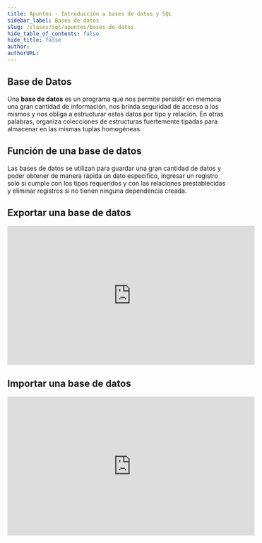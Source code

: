 ```yaml
---
title: Apuntes - Introducción a bases de datos y SQL
sidebar_label: Bases de datos
slug: /clases/sql/apuntes/bases-de-datos
hide_table_of_contents: false
hide_title: false
author: 
authorURL: 
---
```

## Base de Datos
Una **base de datos** es un programa que nos permite persistir en memoria una gran cantidad de información, nos brinda seguridad de acceso a los mismos y nos obliga a estructurar estos datos por tipo y relación. En otras palabras, organiza colecciones de estructuras fuertemente tipadas para almacenar en las mismas tuplas homogéneas.

## Función de una base de datos
Las bases de datos se utilizan para guardar una gran cantidad de datos y poder obtener de manera rápida un dato especifico, ingresar un registro solo si cumple con los tipos requeridos y con las relaciones prestablecidas y eliminar registros si no tienen ninguna dependencia creada.


## Exportar una base de datos
<iframe width="560" height="315" src="https://www.youtube.com/embed/71PTdD2li0E" title="YouTube video player" frameborder="0" allow="accelerometer; autoplay; clipboard-write; encrypted-media; gyroscope; picture-in-picture" allowfullscreen></iframe>

## Importar una base de datos
<iframe width="560" height="315" src="https://www.youtube.com/embed/2Lxznt6Bi0w" title="YouTube video player" frameborder="0" allow="accelerometer; autoplay; clipboard-write; encrypted-media; gyroscope; picture-in-picture" allowfullscreen></iframe>